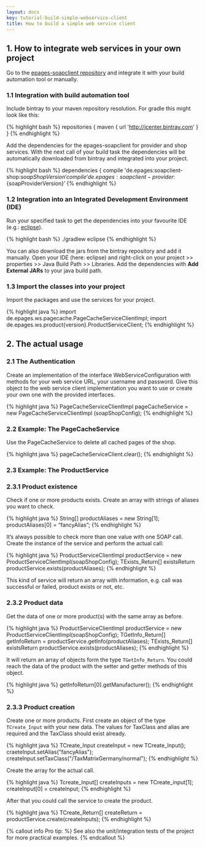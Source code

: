 ```yaml
---
layout: docs
key: tutorial-build-simple-webservice-client
title: How to build a simple web service client
---
```


## 1. How to integrate web services in your own project

Go to the [epages-soapclient repository](https://bintray.com/epages/maven/epages-soapclient/) and integrate it with your build automation tool or manually.

### 1.1 Integration with build automation tool

Include bintray to your maven repository resolution.
For gradle this might look like this:

{% highlight bash %}
repositories { maven { url 'http://jcenter.bintray.com' } }
{% endhighlight %}

Add the dependencies for the epages-soapclient for provider and shop services.
With the next call of your build task the dependencies will be automatically downloaded from bintray and integrated into your project.

{% highlight bash %}
dependencies {
    compile 'de.epages:soapclient-shop:${soapShopVersion}'
    compile ‘de.epages:soapclient-provider:${soapProviderVersion}’
{% endhighlight %}

### 1.2 Integration into an Integrated Development Environment (IDE)

Run your specified task to get the dependencies into your favourite IDE (e.g.: [eclipse](https://eclipse.org/downloads/)).

{% highlight bash %}
./gradlew eclipse
{% endhighlight %}

You can also download the jars from the bintray repository and add it manually.
Open your IDE (here: eclipse) and right-click on your project >> properties >> Java Build Path >>
Libraries.
Add the dependencies with **Add External JARs** to your java build path.

### 1.3 Import the classes into your project

Import the packages and use the services for your project.

{% highlight java %}
import de.epages.ws.pagecache.PageCacheServiceClientImpl;
import de.epages.ws.product{version}.ProductServiceClient;
{% endhighlight %}

## 2. The actual usage

### 2.1 The Authentication

Create an implementation of the interface WebServiceConfiguration with methods for your web service URL, your username and password.
Give this object to the web service client implementation you want to use or create your own one with the provided interfaces.

{% highlight java %}
PageCacheServiceClientImpl pageCacheService = new PageCacheServiceClientImpl (soapShopConfig);
{% endhighlight %}

### 2.2 Example: The PageCacheService

Use the PageCacheService to delete all cached pages of the shop.

{% highlight java %}
pageCacheServiceClient.clear();
{% endhighlight %}

### 2.3 Example: The ProductService

### 2.3.1 Product existence

Check if one or more products exists.
Create an array with strings of aliases you want to check.

{% highlight java %}
String[] productAliases = new String[1];
productAliases[0] = “fancyAlias”;
{% endhighlight %}

It’s always possible to check more than one value with one SOAP call.
Create the instance of the service and perform the actual call:

{% highlight java %}
ProductServiceClientImpl productService = new ProductServiceClientImpl(soapShopConfig);
TExists_Return[] existsReturn productService.exists(productAliases);
{% endhighlight %}

This kind of service will return an array with information, e.g. call was successful or failed, product exists or not, etc.

### 2.3.2 Product data

Get the data of one or more product(s) with the same array as before.

{% highlight java %}
ProductServiceClientImpl productService = new ProductServiceClientImpl(soapShopConfig);
TGetInfo_Return[] getInfoReturn = productService.getInfo(productAliases);
TExists_Return[] existsReturn productService.exists(productAliases);
{% endhighlight %}

It will return an array of objects form the type `TGetInfo_Return`.
You could reach the data of the product with the setter and getter methods of this object.

{% highlight java %}
getInfoReturn[0].getManufacturer();
{% endhighlight %}

### 2.3.3 Product creation

Create one or more products.
First create an object of the type `TCreate_Input` with your new data.
The values for TaxClass and alias are required and the TaxClass should exist already.

{% highlight java %}
TCreate_Input createInput = new TCreate_Input();
craeteInput.setAlias("fancyAlias");
createInput.setTaxClass("/TaxMatrixGermany/normal");
{% endhighlight %}

Create the array for the actual call.

{% highlight java %}
Tcreate_Input[] createInputs = new TCreate_input[1];
createInput[0] = createInput;
{% endhighlight %}

After that you could call the service to create the product.

{% highlight java %}
TCreate_Return[] createReturn = productService.create(createInputs);
{% endhighlight %}

{% callout info Pro tip: %}
See also the unit/integration tests of the project for more practical examples.
{% endcallout %}
